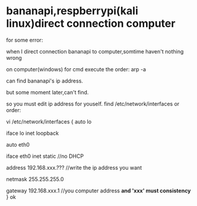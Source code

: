 # bananapi,respberrypi(kali linux)direct connection computer
for some error:

when I direct connection bananapi to computer,somtime haven't nothing wrong

on computer(windows) for cmd execute the order:
arp -a

can find bananapi's ip address.

but some moment later,can't find.

so you must edit ip address for youself.
find /etc/network/interfaces
or order:

vi /etc/network/interfaces
{
auto lo

iface lo inet loopback

auto eth0

iface eth0 inet static //no DHCP

address 192.168.xxx.??? //write the ip address you want

netmask 255.255.255.0 

gateway 192.168.xxx.1 //you computer address  **and 'xxx' must consistency**
}
ok
